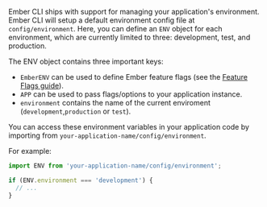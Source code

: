Ember CLI ships with support for managing your application's environment. Ember CLI will setup a default environment config file at `config/environment`. Here, you can define an `ENV` object for each environment, which are currently limited to three: development, test, and production.

The ENV object contains three important keys:

  - `EmberENV` can be used to define Ember feature flags (see the [Feature Flags guide](feature-flags/)).
  - `APP` can be used to pass flags/options to your application instance.
  - `environment` contains the name of the current enviroment (`development`,`production` or `test`).

You can access these environment variables in your application code by importing from `your-application-name/config/environment`.

For example:

```javascript
import ENV from 'your-application-name/config/environment';

if (ENV.environment === 'development') {
  // ...
}
```
